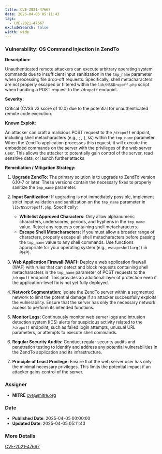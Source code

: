 ```yaml
---
title: CVE-2021-47667
date: 2025-04-05 05:11:43
tags:
  - CVE-2021-47667
excludeSearch: false
width: wide
---
```


### Vulnerability: OS Command Injection in ZendTo

**Description:**

Unauthenticated remote attackers can execute arbitrary operating system commands due to insufficient input sanitization in the `tmp_name` parameter when processing file drop-off requests.  Specifically, shell metacharacters are not properly escaped or filtered within the `lib/NSSDropoff.php` script when handling a POST request to the `/dropoff` endpoint.

**Severity:**

Critical (CVSS v3 score of 10.0) due to the potential for unauthenticated remote code execution.

**Known Exploit:**

An attacker can craft a malicious POST request to the `/dropoff` endpoint, including shell metacharacters (e.g., `;`, `|`, `&&`) within the `tmp_name` parameter. When the ZendTo application processes this request, it will execute the embedded commands on the server with the privileges of the web server user. This allows the attacker to potentially gain control of the server, read sensitive data, or launch further attacks.

**Remediation / Mitigation Strategy:**

1.  **Upgrade ZendTo:**  The primary solution is to upgrade to ZendTo version 6.10-7 or later.  These versions contain the necessary fixes to properly sanitize the `tmp_name` parameter.

2.  **Input Sanitization:** If upgrading is not immediately possible, implement strict input validation and sanitization on the `tmp_name` parameter in `lib/NSSDropoff.php`. Specifically:
    *   **Whitelist Approved Characters:** Only allow alphanumeric characters, underscores, periods, and hyphens in the `tmp_name` value. Reject any requests containing shell metacharacters.
    *   **Escape Shell Metacharacters:** If you must allow a broader range of characters, properly escape all shell metacharacters before passing the `tmp_name` value to any shell commands.  Use functions appropriate for your operating system (e.g., `escapeshellarg()` in PHP).

3.  **Web Application Firewall (WAF):** Deploy a web application firewall (WAF) with rules that can detect and block requests containing shell metacharacters in the `tmp_name` parameter of POST requests to the `/dropoff` endpoint. This provides an additional layer of protection even if the application-level fix is not yet fully deployed.

4.  **Network Segmentation:** Isolate the ZendTo server within a segmented network to limit the potential damage if an attacker successfully exploits the vulnerability. Ensure that the server has only the necessary network access to perform its intended functions.

5.  **Monitor Logs:**  Continuously monitor web server logs and intrusion detection system (IDS) alerts for suspicious activity related to the `/dropoff` endpoint, such as failed login attempts, unusual URL parameters, or attempts to execute shell commands.

6.  **Regular Security Audits:**  Conduct regular security audits and penetration testing to identify and address any potential vulnerabilities in the ZendTo application and its infrastructure.

7.  **Principle of Least Privilege:** Ensure that the web server user has only the minimal necessary privileges. This limits the potential impact if an attacker gains control of the server.

### Assigner
- **MITRE** <cve@mitre.org>

### Date
- **Published Date**: 2025-04-05 00:00:00
- **Updated Date**: 2025-04-05 05:11:43

### More Details
[CVE-2021-47667](https://www.cvedetails.com/cve/CVE-2021-47667)